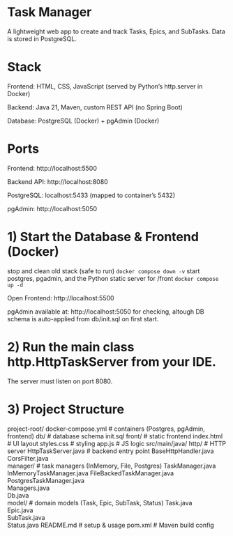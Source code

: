 # Task Manager

A lightweight web app to create and track Tasks, Epics, and SubTasks. Data is stored in PostgreSQL.

# Stack

Frontend: HTML, CSS, JavaScript (served by Python’s http.server in Docker)

Backend: Java 21, Maven, custom REST API (no Spring Boot)

Database: PostgreSQL (Docker) + pgAdmin (Docker)


# Ports

Frontend: http://localhost:5500

Backend API: http://localhost:8080

PostgreSQL: localhost:5433 (mapped to container’s 5432)

pgAdmin: http://localhost:5050


# 1) Start the Database & Frontend (Docker)

stop and clean old stack (safe to run)
`docker compose down -v`
start postgres, pgadmin, and the Python static server for /front
`docker compose up -d`

Open Frontend: http://localhost:5500

pgAdmin available at: http://localhost:5050 for checking, altough DB schema is auto-applied from db/init.sql on first start.

# 2) Run the main class http.HttpTaskServer from your IDE.
The server must listen on port 8080.

# 3) Project Structure

project-root/
  docker-compose.yml     # containers (Postgres, pgAdmin, frontend)
  db/                    # database schema
    init.sql
  front/                 # static frontend
    index.html           # UI layout
    styles.css           # styling
    app.js               # JS logic
  src/main/java/
    http/                # HTTP server
        HttpTaskServer.java  # backend entry point
        BaseHttpHandler.java 
        CorsFilter.java     
    manager/             # task managers (InMemory, File, Postgres)
        TaskManager.java         
        InMemoryTaskManager.java 
        FileBackedTaskManager.java 
        PostgresTaskManager.java  
        Managers.java            
        Db.java                  
    model/               # domain models (Task, Epic, SubTask, Status)
        Task.java             
        Epic.java             
        SubTask.java          
        Status.java 
  README.md              # setup & usage
  pom.xml                # Maven build config



